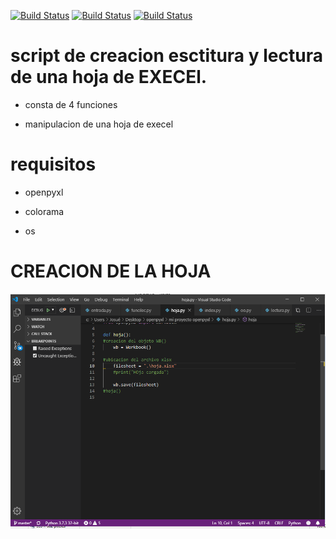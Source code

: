[![Build Status](https://img.shields.io/badge/Python-3.7-green?logo=python)]()
[![Build Status](https://img.shields.io/badge/Lib-Openpyxl-ligthgreen?logo=python)]()
[![Build Status](https://img.shields.io/badge/Lib-Colorama-orange?logo=python)]()

# script de creacion esctitura y lectura de una hoja de EXECEl.

* consta de 4 funciones 

* manipulacion de una hoja de execel



#  requisitos

* openpyxl

* colorama
* os

# CREACION DE LA HOJA
![Alt text](https://github.com/BarbatosRE/Execel-python/blob/master/img/hoja.png)
